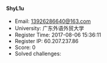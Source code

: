 #### ShyL1u  

* Email: 13926286640@163.com  
* University: 广东外语外贸大学  
* Register Time: 2017-08-06 15:36:11  
* Register IP: 60.207.237.86  
* Score: 0  
* Solved challenges: 
